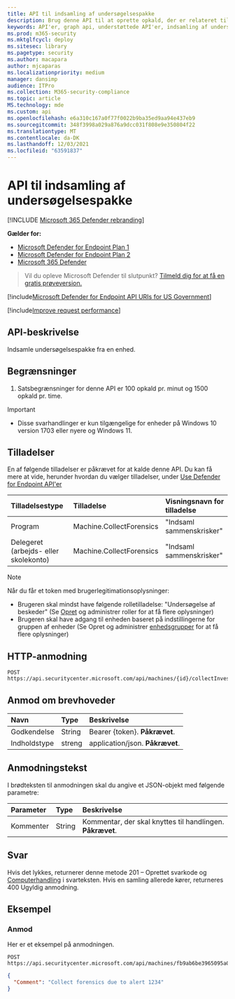 ```yaml
---
title: API til indsamling af undersøgelsespakke
description: Brug denne API til at oprette opkald, der er relateret til indsamling af en undersøgelsespakke fra en enhed.
keywords: API'er, graph api, understøttede API'er, indsamling af undersøgelsespakke
ms.prod: m365-security
ms.mktglfcycl: deploy
ms.sitesec: library
ms.pagetype: security
ms.author: macapara
author: mjcaparas
ms.localizationpriority: medium
manager: dansimp
audience: ITPro
ms.collection: M365-security-compliance
ms.topic: article
MS.technology: mde
ms.custom: api
ms.openlocfilehash: e6a310c167a0f77f0022b9ba35ed9aa94e437eb9
ms.sourcegitcommit: 348f3998a029a876a9dcc031f808e9e350804f22
ms.translationtype: MT
ms.contentlocale: da-DK
ms.lasthandoff: 12/03/2021
ms.locfileid: "63591837"
---
```

# <a name="collect-investigation-package-api"></a>API til indsamling af undersøgelsespakke

[!INCLUDE [Microsoft 365 Defender rebranding](../../includes/microsoft-defender.md)]

**Gælder for:**
- [Microsoft Defender for Endpoint Plan 1](https://go.microsoft.com/fwlink/p/?linkid=2154037)
- [Microsoft Defender for Endpoint Plan 2](https://go.microsoft.com/fwlink/p/?linkid=2154037)
- [Microsoft 365 Defender](https://go.microsoft.com/fwlink/?linkid=2118804)


>Vil du opleve Microsoft Defender til slutpunkt? [Tilmeld dig for at få en gratis prøveversion.](https://signup.microsoft.com/create-account/signup?products=7f379fee-c4f9-4278-b0a1-e4c8c2fcdf7e&ru=https://aka.ms/MDEp2OpenTrial?ocid=docs-wdatp-exposedapis-abovefoldlink)

[!include[Microsoft Defender for Endpoint API URIs for US Government](../../includes/microsoft-defender-api-usgov.md)]

[!include[Improve request performance](../../includes/improve-request-performance.md)]

## <a name="api-description"></a>API-beskrivelse

Indsamle undersøgelsespakke fra en enhed.

## <a name="limitations"></a>Begrænsninger

1. Satsbegrænsninger for denne API er 100 opkald pr. minut og 1500 opkald pr. time.

> [!IMPORTANT]
>
> - Disse svarhandlinger er kun tilgængelige for enheder på Windows 10 version 1703 eller nyere og Windows 11.

## <a name="permissions"></a>Tilladelser

En af følgende tilladelser er påkrævet for at kalde denne API. Du kan få mere at vide, herunder hvordan du vælger tilladelser, under [Use Defender for Endpoint API'er](apis-intro.md)

Tilladelsestype|Tilladelse|Visningsnavn for tilladelse
:---|:---|:---
Program|Machine.CollectForensics|"Indsaml sammenskrisker"
Delegeret (arbejds- eller skolekonto)|Machine.CollectForensics|"Indsaml sammenskrisker"

> [!NOTE]
> Når du får et token med brugerlegitimationsoplysninger:
>
> - Brugeren skal mindst have følgende rolletilladelse: "Undersøgelse af beskeder" (Se [Opret](user-roles.md) og administrer roller for at få flere oplysninger)
> - Brugeren skal have adgang til enheden baseret på indstillingerne for gruppen af enheder (Se Opret og administrer [enhedsgrupper](machine-groups.md) for at få flere oplysninger)

## <a name="http-request"></a>HTTP-anmodning

```http
POST https://api.securitycenter.microsoft.com/api/machines/{id}/collectInvestigationPackage
```

## <a name="request-headers"></a>Anmod om brevhoveder

Navn|Type|Beskrivelse
:---|:---|:---
Godkendelse|String|Bearer {token}. **Påkrævet**.
Indholdstype|streng|application/json. **Påkrævet**.

## <a name="request-body"></a>Anmodningstekst

I brødteksten til anmodningen skal du angive et JSON-objekt med følgende parametre:

Parameter|Type|Beskrivelse
:---|:---|:---
Kommenter|String|Kommentar, der skal knyttes til handlingen. **Påkrævet**.

## <a name="response"></a>Svar

Hvis det lykkes, returnerer denne metode 201 – Oprettet svarkode og [Computerhandling](machineaction.md) i svarteksten. Hvis en samling allerede kører, returneres 400 Ugyldig anmodning.

## <a name="example"></a>Eksempel

### <a name="request"></a>Anmod

Her er et eksempel på anmodningen.

```http
POST https://api.securitycenter.microsoft.com/api/machines/fb9ab6be3965095a09c057be7c90f0a2/collectInvestigationPackage
```

```json
{
  "Comment": "Collect forensics due to alert 1234"
}
```
